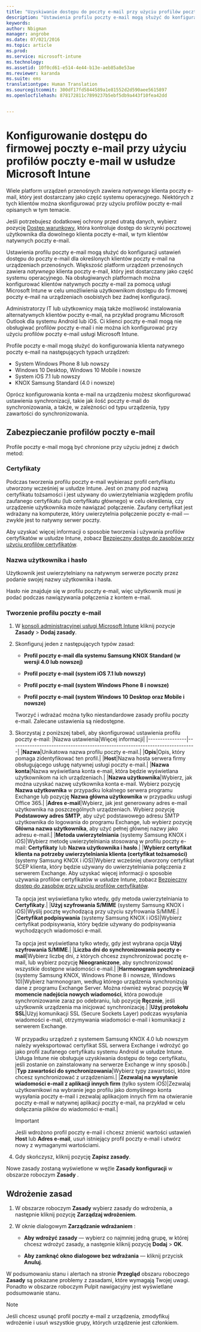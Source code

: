 ```yaml
---
title: "Uzyskiwanie dostępu do poczty e-mail przy użyciu profilów poczty e-mail | Microsoft Intune"
description: "Ustawienia profilu poczty e-mail mogą służyć do konfiguracji ustawień dostępu do poczty e-mail dla określonych klientów poczty e-mail na urządzeniach przenośnych."
keywords: 
author: Nbigman
manager: angrobe
ms.date: 07/021/2016
ms.topic: article
ms.prod: 
ms.service: microsoft-intune
ms.technology: 
ms.assetid: 10f0cd61-e514-4e44-b13e-aeb85a8e53ae
ms.reviewer: karanda
ms.suite: ems
translationtype: Human Translation
ms.sourcegitcommit: 300df17fd5844589a1e81552d2d590aee5615897
ms.openlocfilehash: 878172811c7899237b5ebf5db9a443f10fea42dd


---
```


# Konfigurowanie dostępu do firmowej poczty e-mail przy użyciu profilów poczty e-mail w usłudze Microsoft Intune
Wiele platform urządzeń przenośnych zawiera *natywnego* klienta poczty e-mail, który jest dostarczany jako część systemu operacyjnego.  Niektórych z tych klientów można skonfigurować przy użyciu profilów poczty e-mail opisanych w tym temacie.

Jeśli potrzebujesz dodatkowej ochrony przed utratą danych, wybierz pozycję [Dostęp warunkowy](restrict-access-to-email-and-o365-services-with-microsoft-intune.md), która kontroluje dostęp do skrzynki pocztowej użytkownika dla dowolnego klienta poczty e-mail, w tym klientów natywnych poczty e-mail.

Ustawienia profilu poczty e-mail mogą służyć do konfiguracji ustawień dostępu do poczty e-mail dla określonych klientów poczty e-mail na urządzeniach przenośnych. Większość platform urządzeń przenośnych zawiera *natywnego* klienta poczty e-mail, który jest dostarczany jako część systemu operacyjnego.  Na obsługiwanych platformach można konfigurować klientów natywnych poczty e-mail za pomocą usługi Microsoft Intune w celu umożliwienia użytkownikom dostępu do firmowej poczty e-mail na urządzeniach osobistych bez żadnej konfiguracji.  

Administratorzy IT lub użytkownicy mają także możliwość instalowania alternatywnych klientów poczty e-mail, na przykład programu Microsoft Outlook dla systemu Android lub iOS.  Ci klienci poczty e-mail mogą nie obsługiwać profilów poczty e-mail i nie można ich konfigurować przy użyciu profilów poczty e-mail usługi Microsoft Intune.  

Profile poczty e-mail mogą służyć do konfigurowania klienta natywnego poczty e-mail na następujących typach urządzeń:
-   System Windows Phone 8 lub nowszy
-   Windows 10 Desktop, Windows 10 Mobile i nowsze
-   System iOS 7.1 lub nowszy
-   KNOX Samsung Standard (4.0 i nowsze)


Oprócz konfigurowania konta e-mail na urządzeniu możesz skonfigurować ustawienia synchronizacji, takie jak ilość poczty e-mail do synchronizowania, a także, w zależności od typu urządzenia, typy zawartości do synchronizowania.

## Zabezpieczanie profilów poczty e-mail
Profile poczty e-mail mogą być chronione przy użyciu jednej z dwóch metod:

### Certyfikaty
Podczas tworzenia profilu poczty e-mail wybierasz profil certyfikatu utworzony wcześniej w usłudze Intune. Jest on znany pod nazwą certyfikatu tożsamości i jest używany do uwierzytelniania względem profilu zaufanego certyfikatu (lub certyfikatu głównego) w celu określenia, czy urządzenie użytkownika może nawiązać połączenie. Zaufany certyfikat jest wdrażany na komputerze, który uwierzytelnia połączenie poczty e-mail — zwykle jest to natywny serwer poczty.

Aby uzyskać więcej informacji o sposobie tworzenia i używania profilów certyfikatów w usłudze Intune, zobacz [Bezpieczny dostęp do zasobów przy użyciu profilów certyfikatów](secure-resource-access-with-certificate-profiles.md).

### Nazwa użytkownika i hasło
Użytkownik jest uwierzytelniany na natywnym serwerze poczty przez podanie swojej nazwy użytkownika i hasła.

Hasło nie znajduje się w profilu poczty e-mail, więc użytkownik musi je podać podczas nawiązywania połączenia z kontem e-mail.

### Tworzenie profilu poczty e-mail

1.  W [konsoli administracyjnej usługi Microsoft Intune](https://manage.microsoft.com) kliknij pozycje **Zasady** &gt; **Dodaj zasady**.

2.  Skonfiguruj jeden z następujących typów zasad:

    -   **Profil poczty e-mail dla systemu Samsung KNOX Standard (w wersji 4.0 lub nowszej)**

    -   **Profil poczty e-mail (system iOS 7.1 lub nowszy)**

    -   **Profil poczty e-mail (system Windows Phone 8 i nowsze)**

    -   **Profil poczty e-mail (system Windows 10 Desktop oraz Mobile i nowsze)**

    Tworzyć i wdrażać można tylko niestandardowe zasady profilu poczty e-mail. Zalecane ustawienia są niedostępne.

3.  Skorzystaj z poniższej tabeli, aby skonfigurować ustawienia profilu poczty e-mail:
    |Nazwa ustawienia|Więcej informacji|
    |----------------|-----------------------------------------------------------------------------|
    |**Nazwa**|Unikatowa nazwa profilu poczty e-mail.|
    |**Opis**|Opis, który pomaga zidentyfikować ten profil.|
    |**Host**|Nazwa hosta serwera firmy obsługującego usługę natywnej usługi poczty e-mail.|
    |**Nazwa konta**|Nazwa wyświetlana konta e-mail, która będzie wyświetlana użytkownikom na ich urządzeniach.|
    |**Nazwa użytkownika**|Wybierz, jak można uzyskać nazwę użytkownika konta e-mail. Wybierz pozycję **Nazwa użytkownika** w przypadku lokalnego serwera programu Exchange lub pozycję **Nazwa główna użytkownika** w przypadku usługi Office 365.|
    |**Adres e-mail**|Wybierz, jak jest generowany adres e-mail użytkownika na poszczególnych urządzeniach. Wybierz pozycję **Podstawowy adres SMTP**, aby użyć podstawowego adresu SMTP użytkownika do logowania do programu Exchange, lub wybierz pozycję **Główna nazwa użytkownika**, aby użyć pełnej głównej nazwy jako adresu e-mail.|
    |**Metoda uwierzytelniania** (systemy Samsung KNOX i iOS)|Wybierz metodę uwierzytelniania stosowaną w profilu poczty e-mail: **Certyfikaty** lub **Nazwa użytkownika i hasło**.|
    |**Wybierz certyfikat klienta na potrzeby uwierzytelniania klienta (certyfikat tożsamości)** (systemy Samsung KNOX i iOS)|Wybierz wcześniej utworzony certyfikat SCEP klienta, który będzie używany do uwierzytelniania połączenia z serwerem Exchange. Aby uzyskać więcej informacji o sposobie używania profilów certyfikatów w usłudze Intune, zobacz [Bezpieczny dostęp do zasobów przy użyciu profilów certyfikatów](secure-resource-access-with-certificate-profiles.md).<br /><br />Ta opcja jest wyświetlana tylko wtedy, gdy metoda uwierzytelniania to **Certyfikaty**.|
    |**Użyj szyfrowania S/MIME** (systemy Samsung KNOX i iOS)|Wyślij pocztę wychodzącą przy użyciu szyfrowania S/MIME.|
    |**Certyfikat podpisywania** (systemy Samsung KNOX i iOS)|Wybierz certyfikat podpisywania, który będzie używany do podpisywania wychodzących wiadomości e-mail.<br /><br />Ta opcja jest wyświetlana tylko wtedy, gdy jest wybrana opcja **Użyj szyfrowania S/MIME**.|
    |**Liczba dni do synchronizowania poczty e-mail**|Wybierz liczbę dni, z których chcesz zsynchronizować pocztę e-mail, lub wybierz pozycję **Nieograniczone**, aby synchronizować wszystkie dostępne wiadomości e-mail.|
    |**Harmonogram synchronizacji** (systemy Samsung KNOX, Windows Phone 8 i nowsze, Windows 10)|Wybierz harmonogram, według którego urządzenia synchronizują dane z programu Exchange Server. Można również wybrać pozycję **W momencie nadejścia nowych wiadomości**, która powoduje synchronizowanie zaraz po odebraniu, lub pozycję **Ręcznie**, jeśli użytkownik urządzenia ma inicjować synchronizację.|
    |**Użyj protokołu SSL**|Użyj komunikacji SSL (Secure Sockets Layer) podczas wysyłania wiadomości e-mail, otrzymywania wiadomości e-mail i komunikacji z serwerem Exchange.<br /><br />W przypadku urządzeń z systemem Samsung KNOX 4.0 lub nowszym należy wyeksportować certyfikat SSL serwera Exchange i wdrożyć go jako profil zaufanego certyfikatu systemu Android w usłudze Intune. Usługa Intune nie obsługuje uzyskiwania dostępu do tego certyfikatu, jeśli zostanie on zainstalowany na serwerze Exchange w inny sposób.|
    |**Typ zawartości do synchronizowania**|Wybierz typy zawartości, które chcesz synchronizować z urządzeniami.|
    |**Zezwalaj na wysyłanie wiadomości e-mail z aplikacji innych firm** (tylko system iOS)|Zezwalaj użytkownikowi na wybranie jego profilu jako domyślnego konta wysyłania poczty e-mail i zezwalaj aplikacjom innych firm na otwieranie poczty e-mail w natywnej aplikacji poczty e-mail, na przykład w celu dołączania plików do wiadomości e-mail.|

    > [!IMPORTANT]
    > Jeśli wdrożono profil poczty e-mail i chcesz zmienić wartości ustawień **Host** lub **Adres e-mail**, usuń istniejący profil poczty e-mail i utwórz nowy z wymaganymi wartościami.

4.  Gdy skończysz, kliknij pozycję **Zapisz zasady**.

Nowe zasady zostaną wyświetlone w węźle **Zasady konfiguracji** w obszarze roboczym **Zasady** .

## Wdrożenie zasad

1.  W obszarze roboczym **Zasady** wybierz zasady do wdrożenia, a następnie kliknij pozycję **Zarządzaj wdrożeniem**.

2.  W oknie dialogowym **Zarządzanie wdrażaniem** :

    -   **Aby wdrożyć zasady** — wybierz co najmniej jedną grupę, w której chcesz wdrożyć zasady, a następnie kliknij pozycję **Dodaj** &gt; **OK**.

    -   **Aby zamknąć okno dialogowe bez wdrażania** — kliknij przycisk **Anuluj**.

W podsumowaniu stanu i alertach na stronie **Przegląd** obszaru roboczego **Zasady** są pokazane problemy z zasadami, które wymagają Twojej uwagi. Ponadto w obszarze roboczym Pulpit nawigacyjny jest wyświetlane podsumowanie stanu.

> [!NOTE]
> Jeśli chcesz usunąć profil poczty e-mail z urządzenia, zmodyfikuj wdrożenie i usuń wszystkie grupy, których urządzenie jest członkiem.



<!--HONumber=Jul16_HO4-->


